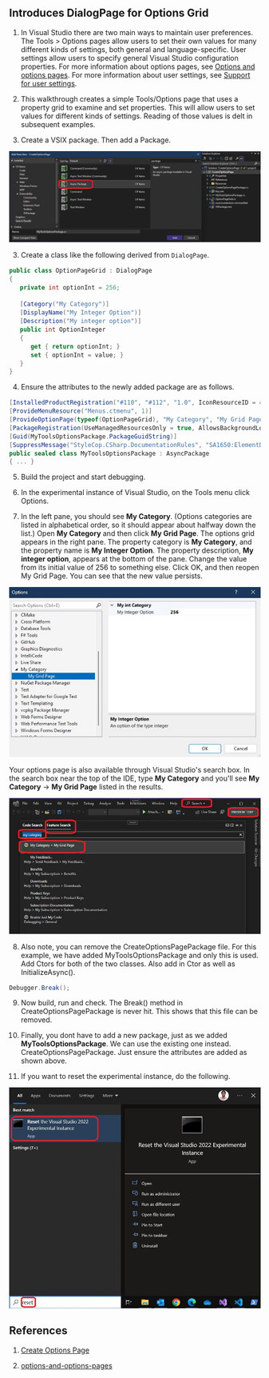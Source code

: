 ## Introduces DialogPage for Options Grid

1. In Visual Studio there are two main ways to maintain user preferences. The Tools > Options pages allow users to set their own values for many different kinds of settings, both general and language-specific. User settings allow users to specify general Visual Studio configuration properties. For more information about options pages, see [Options and options pages](https://learn.microsoft.com/en-us/visualstudio/extensibility/internals/options-and-options-pages). For more information about user settings, see [Support for user settings](https://learn.microsoft.com/en-us/visualstudio/extensibility/internals/support-for-user-settings).

2. This walkthrough creates a simple Tools/Options page that uses a property grid to examine and set properties. This will allow users to set values for different kinds of settings. Reading of those values is delt in subsequent examples.

3. Create a VSIX package. Then add a Package.

![Add new package](images/49_50_AddNewPackage.png)

3. Create a class like the following derived from `DialogPage`.

```cs
public class OptionPageGrid : DialogPage
{
   private int optionInt = 256;

   [Category("My Category")]
   [DisplayName("My Integer Option")]
   [Description("My integer option")]
   public int OptionInteger
   {
      get { return optionInt; }
      set { optionInt = value; }
   }
}
```

4. Ensure the attributes to the newly added package are as follows.


```cs
[InstalledProductRegistration("#110", "#112", "1.0", IconResourceID = 400)]
[ProvideMenuResource("Menus.ctmenu", 1)]
[ProvideOptionPage(typeof(OptionPageGrid), "My Category", "My Grid Page", 0, 0, true)]
[PackageRegistration(UseManagedResourcesOnly = true, AllowsBackgroundLoading = true)]
[Guid(MyToolsOptionsPackage.PackageGuidString)]
[SuppressMessage("StyleCop.CSharp.DocumentationRules", "SA1650:ElementDocumentationMustBeSpelledCorrectly", Justification = "pkgdef, VS and vsixmanifest are valid VS terms")]
public sealed class MyToolsOptionsPackage : AsyncPackage
{ ... }
```

5. Build the project and start debugging.

6. In the experimental instance of Visual Studio, on the Tools menu click Options.

7. In the left pane, you should see **My Category**. (Options categories are listed in alphabetical order, so it should appear about halfway down the list.) Open **My Category** and then click **My Grid Page**. The options grid appears in the right pane. The property category is **My Category**, and the property name is **My Integer Option**. The property description, **My integer option**, appears at the bottom of the pane. Change the value from its initial value of 256 to something else. Click OK, and then reopen My Grid Page. You can see that the new value persists.

![Tools Options](./images/50_50ToolsOptionsMyCategory.jpg)

Your options page is also available through Visual Studio's search box. In the search box near the top of the IDE, type **My Category** and you'll see **My Category** -> **My Grid Page** listed in the results.

![Search Vs for Category](images/51_50SearchMyCategory.jpg)

8. Also note, you can remove the CreateOptionsPagePackage file. For this example, we have added MyToolsOptionsPackage and only this is used. Add Ctors for both of the two classes. Also add in Ctor as well as InitializeAsync(). 

```cs
Debugger.Break();
```

9. Now build, run and check. The Break() method in CreateOptionsPagePackage is never hit. This shows that this file can be removed.

10. Finally, you dont have to add a new package, just as we added **MyToolsOptionsPackage**. We can use the existing one instead. CreateOptionsPagePackage. Just ensure the attributes are added as shown above. 

11. If you want to reset the experimental instance, do the following.

![Reset Exp Vs](./../200500-VSixBlankProjectAnalysis/images/57_50_ResetVsExpIntance.jpg)

## References 
1. [Create Options Page](https://learn.microsoft.com/en-us/visualstudio/extensibility/creating-an-options-page)

2. [options-and-options-pages](https://learn.microsoft.com/en-us/visualstudio/extensibility/internals/options-and-options-pages)


